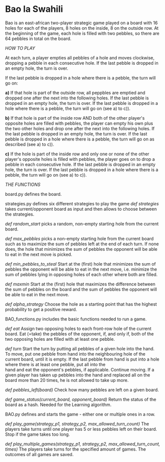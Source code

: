 # Bao la Swahili

Bao is an east-african two-player strategic game played on a board with 16 holes for each of the players, 8 holes on the inside, 8 on the outside row.
At the beginning of the game, each hole is filled with two pebbles, so there are 64 pebbles in total on the board.



*HOW TO PLAY*

At each turn, a player empties all pebbles of a hole and moves clockwise, dropping a pebble in each consecutive hole. 
If the last pebble is dropped in an empty hole, the turn is over.

If the last pebble is dropped in a hole where there is a pebble, the turn will go on: 
	
**a)** If that hole is part of the outside row, all peppbles are emptied and dropped one after the next into the following holes. If the last
pebble is dropped in an empty hole, the turn is over. If the last pebble is dropped in a hole where there is a pebble, the turn will go on (see a) to c)).

**b)** If that hole is part of the inside row AND both of the other player's opposite holes are filled with pebbles, the player can empty his own plus the two other holes and drop one after the next into the following holes. If the last pebble is dropped in an empty hole, the turn is over. If the last pebble is dropped in a hole where there is a pebble, the turn will go on as described (see a) to c)).

**c)** If the hole is part of the inside row and only one or none of the other player's opposite holes is filled with
pebbles, the player goes on to drop a pebble in each consecutive hole. If the last pebble is dropped in an empty hole, the turn is over. If the last pebble is dropped in a hole where there is a pebble, the turn will go on (see a) to c)).


*THE FUNCTIONS*

board.py defines the board.

strategies.py defines six different strategies to play the game
*def strategies*
	takes current/opponent board as input and then allows to choose between the strategies.
	
*def random_start*
	picks a random, non-empty starting hole from the current board.
	
*def max_pebbles*
	picks a non-empty starting hole from the current board such as to maximize the sum of pebbles left at the end of each turn. If none 	does, the hole that minimizes the sum of pebbles the opponent will be able to eat in the next move is picked.
	
*def min_pebbles_to_steal*
	Start at the (first) hole that minimizes the sum of pebbles the opponent will be able to eat in the next move, i.e. minimize the sum 		of pebbles lying in opposing holes of each other where both are filled.
	
*def maxmin*
    Start at the (first) hole that maximizes the difference between the sum of pebbles on the board and the sum of pebbles the opponent will 	be able to eat in the next move.
    
*def alpha_strategy*
    Choose the hole as a starting point that has the highest probability to get a positive reward.
    
BAO_functions.py includes the basic functions needed to run a game.

*def eat*
    Assign two opposing holes to each front-row hole of the current board. Eat (=take) the pebbles of the opponent, if, and only if, both of 	the two opposing holes are filled with at least one pebble. 
    
*def turn*
    Start the turn by putting all pebbles of a given hole into the hand. To move, put one pebble from hand into the neighbouring hole of the  	current board, until it is empty. If the last pebble from hand is put into a hole where there is at least one pebble, put all into the 	
    hand and eat the opponent's pebbles, if applicable. Continue moving. If a given player has taken up pebbles into the hand and replaced 
    all on the board more than 20 times, he is not allowed to take up more.
    
*def pebbles_left(board)*
    Check how many pebbles are left on a given board.   
    
*def game_status(current_board, opponent_board)*
    Return the status of the board as a hash. Needed for the Learning algorithm.
    
BAO.py defines and starts the game - either one or multiple ones in a row.

*def play_game(strategy_p1, strategy_p2, max_allowed_turn_count)*
    The players take turns until one player has 5 or less pebbles left on their board. Stop if the game takes too long.
    
*def play_multiple_games(strategy_p1, strategy_p2, max_allowed_turn_count, times)*
     The players take turns for the specified amount of games. The outcomes of all games are saved.
